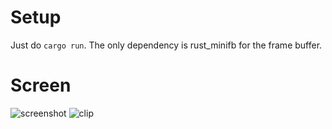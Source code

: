 # Setup
Just do ```cargo run```. The only dependency is rust_minifb for the frame buffer.

# Screen
![screenshot](http://i.imgur.com/v2YQiu5.jpg)
![clip](https://media.giphy.com/media/3o8dFobWG6jb1Ftx2U/giphy.gif)
